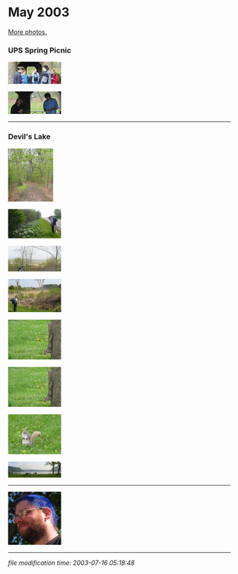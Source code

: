 May 2003
========

[More photos.](/p/photos/)

### UPS Spring Picnic

[![](/photos/thumb/2003-05-04-ups-picnic1.jpg)](/photos/2003-05-04-ups-picnic1.jpg)

[![](/photos/thumb/2003-05-04-ups-picnic2.jpg)](/photos/2003-05-04-ups-picnic2.jpg)

* * *

### Devil's Lake

[![](/photos/thumb/2003-05-17-devil-1.jpg)](/photos/2003-05-17-devil-1.jpg)

[![](/photos/thumb/2003-05-17-devil-2.jpg)](/photos/2003-05-17-devil-2.jpg)

[![](/photos/thumb/2003-05-17-devil-3.jpg)](/photos/2003-05-17-devil-3.jpg)

[![](/photos/thumb/2003-05-17-devil-4.jpg)](/photos/2003-05-17-devil-4.jpg)

[![](/photos/thumb/2003-05-17-devil-5-1024.jpg)](/photos/2003-05-17-devil-5-1024.jpg)

[![](/photos/thumb/2003-05-17-devil-5-1600.jpg)](/photos/2003-05-17-devil-5-1600.jpg)

[![](/photos/thumb/2003-05-17-devil-6.jpg)](/photos/2003-05-17-devil-6.jpg)

[![](/photos/thumb/2003-05-17-devil-7.jpg)](/photos/2003-05-17-devil-7.jpg)

* * *

[![](/photos/thumb/2003-05-20-self-portrait.jpg)](/photos/2003-05-20-self-portrait.jpg)

* * *

<div class="rightside"><em>file modification time: 2003-07-16 05:18:48</em></div>

